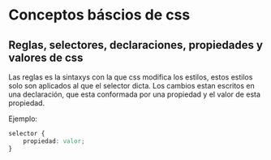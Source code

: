 # Conceptos báscios de css

## Reglas, selectores, declaraciones, propiedades y valores de css

Las reglas es la sintaxys con la que css modifica los estilos, estos estilos solo son aplicados al que el selector dicta. Los cambios estan escritos en una declaración, que esta conformada por una propiedad y el valor de esta propiedad.

Ejemplo:

```CSS
selector {
    propiedad: valor;
}
```



